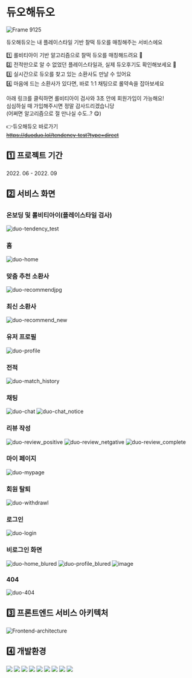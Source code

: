 # 듀오해듀오

![Frame 9125](https://user-images.githubusercontent.com/86117661/192491788-2784249c-6367-45d6-bd2a-7b46acc5814a.jpg)

듀오해듀오는 내 플레이스타일 기반 찰떡 듀오를 매칭해주는 서비스에요

1️⃣ 롤비티아이 기반 알고리즘으로 찰떡 듀오를 매칭해드려요 🤝  
2️⃣ 전적만으로 알 수 없었던 플레이스타일과, 실제 듀오후기도 확인해보세요 👀  
3️⃣ 실시간으로 듀오를 찾고 있는 소환사도 만날 수 있어요  
4️⃣ 마음에 드는 소환사가 있다면, 바로 1:1 채팅으로 롤약속을 잡아보세요

아래 링크를 클릭하면 롤비티아이 검사와 3초 안에 회원가입이 가능해요!  
심심하실 때 가입해주시면 정말 감사드리겠습니당  
(어쩌면 알고리즘으로 절 만나실 수도..? 😋)

👉듀오해듀오 바로가기  
 ~~https://duoduo.lol/tendency-test?type=direct~~

## 1️⃣ 프로젝트 기간

<time datetime="2022-06">2022. 06</time> - <time datetime="2022-09">2022. 09</time>

## 2️⃣ 서비스 화면

### 온보딩 및 롤비티아이(플레이스타일 검사)

![duo-tendency_test](https://user-images.githubusercontent.com/78065948/219393510-2e815669-17a1-4508-ad47-735b3d3c42d4.gif)

### 홈

![duo-home](https://user-images.githubusercontent.com/78065948/219356198-e50e47c8-10f7-4e07-bb18-0b9e9fc8faab.gif)

### 맞춤 추천 소환사

![duo-recommendjpg](https://user-images.githubusercontent.com/78065948/219357409-00ead885-e31a-45c9-8ac8-92e35d084001.jpg)

### 최신 소환사

![duo-recommend_new](https://user-images.githubusercontent.com/78065948/219357502-e9a40c31-00fa-4c33-8949-060b010ee262.gif)

### 유저 프로필

![duo-profile](https://user-images.githubusercontent.com/78065948/219356502-0c8be51d-bea4-4dca-94a6-17e69882987d.gif)

### 전적

![duo-match_history](https://user-images.githubusercontent.com/78065948/219356897-c51a30a9-c6ba-4aa9-8f08-60271c0a6b21.gif)

### 채팅

![duo-chat](https://user-images.githubusercontent.com/78065948/219401185-7d7378b2-b5c3-4916-8ef3-e1ed22b856a6.gif)
![duo-chat_notice](https://user-images.githubusercontent.com/78065948/219405808-c85157c9-0826-47cf-adcf-6526faabbce3.gif)

### 리뷰 작성

![duo-review_positive](https://user-images.githubusercontent.com/78065948/219357204-b034cb29-a4ef-4d2e-bbc5-10ca03360e83.jpg)
![duo-review_netgative](https://user-images.githubusercontent.com/78065948/219357088-df57f6d4-7471-44fe-aadc-562f31113618.jpg)
![duo-review_complete](https://user-images.githubusercontent.com/78065948/219357079-f5935ebe-52bd-4744-8dfe-5bd43e9f2935.jpg)

### 마이 페이지

![duo-mypage](https://user-images.githubusercontent.com/78065948/219357746-e8023ae9-d3b9-4595-9846-d061b91d4e9b.jpg)

### 회원 탈퇴

![duo-withdrawl](https://user-images.githubusercontent.com/78065948/219358154-5486a575-0e3b-4b4f-bdb4-1587e28ee4cf.jpg)

### 로그인

![duo-login](https://user-images.githubusercontent.com/78065948/219358224-f78fd02e-eea9-41d2-b824-e62b004e568a.jpg)

### 비로그인 화면

![duo-home_blured](https://user-images.githubusercontent.com/78065948/219356714-fe0740ad-e473-4365-82fa-8a42033b8ecb.jpg)
![duo-profile_blured](https://user-images.githubusercontent.com/78065948/219358384-ba758fc4-c933-47da-8c16-b81f21d49607.jpg)
![image](https://user-images.githubusercontent.com/78065948/219359026-8b99cc03-34df-4597-872b-b6b2dcf0bd4d.png)

### 404

![duo-404](https://user-images.githubusercontent.com/78065948/219358353-2bd1ffcb-6c49-458e-87bf-b5dcfdd026ef.jpg)

## 3️⃣ 프론트엔드 서비스 아키텍처

![Frontend-architecture](https://user-images.githubusercontent.com/78065948/219351130-13d7e724-e6c2-44fc-a761-98e4092eee57.jpg)

## 4️⃣ 개발환경

<img src="https://img.shields.io/badge/Typescript-3178C6?style=for-the-badge&logo=Typescript&logoColor=white">
<img src="https://img.shields.io/badge/Next.js-000000?style=for-the-badge&logo=Next.js&logoColor=white">
<img src="https://img.shields.io/badge/Socket.io-010101?style=for-the-badge&logo=socket.io&logoColor=white">
<img src="https://img.shields.io/badge/React Query-FF4154?style=for-the-badge&logo=ReactQuery&logoColor=white">
<img src="https://img.shields.io/badge/Emotion.js-C43BAD?style=for-the-badge&logo&logoColor=white">

<img src="https://img.shields.io/badge/AWS EC2-FF9900?style=for-the-badge&logo=amazonec2&logoColor=white">
<img src="https://img.shields.io/badge/AWS S3-569A31?style=for-the-badge&logo=amazons3&logoColor=white">
<img src="https://img.shields.io/badge/Github Actions-2088FF?style=for-the-badge&logo=GithubActions&logoColor=white">
<img src="https://img.shields.io/badge/Jira-0052CC?style=for-the-badge&logo=jira&logoColor=white">

